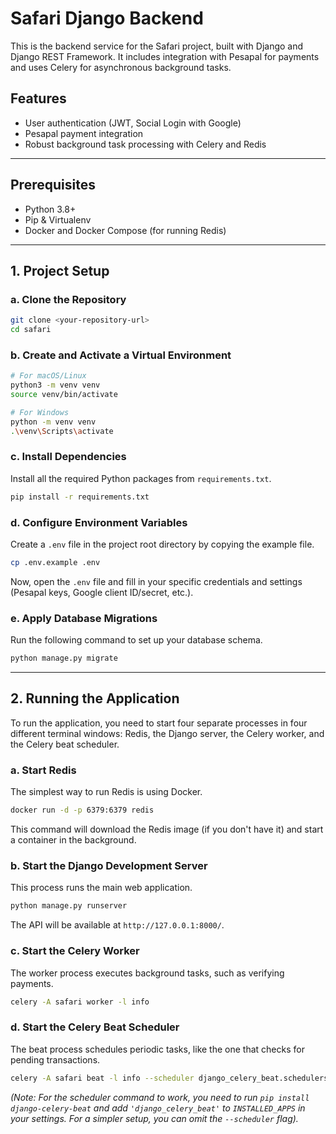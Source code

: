# Safari Django Backend

This is the backend service for the Safari project, built with Django and Django REST Framework. It includes integration with Pesapal for payments and uses Celery for asynchronous background tasks.

## Features

- User authentication (JWT, Social Login with Google)
- Pesapal payment integration
- Robust background task processing with Celery and Redis

---

## Prerequisites

- Python 3.8+
- Pip & Virtualenv
- Docker and Docker Compose (for running Redis)

---

## 1. Project Setup

### a. Clone the Repository

```bash
git clone <your-repository-url>
cd safari
```

### b. Create and Activate a Virtual Environment

```bash
# For macOS/Linux
python3 -m venv venv
source venv/bin/activate

# For Windows
python -m venv venv
.\venv\Scripts\activate
```

### c. Install Dependencies

Install all the required Python packages from `requirements.txt`.

```bash
pip install -r requirements.txt
```

### d. Configure Environment Variables

Create a `.env` file in the project root directory by copying the example file.

```bash
cp .env.example .env
```

Now, open the `.env` file and fill in your specific credentials and settings (Pesapal keys, Google client ID/secret, etc.).

### e. Apply Database Migrations

Run the following command to set up your database schema.

```bash
python manage.py migrate
```

---

## 2. Running the Application

To run the application, you need to start four separate processes in four different terminal windows: Redis, the Django server, the Celery worker, and the Celery beat scheduler.

### a. Start Redis

The simplest way to run Redis is using Docker.

```bash
docker run -d -p 6379:6379 redis
```

This command will download the Redis image (if you don't have it) and start a container in the background.

### b. Start the Django Development Server

This process runs the main web application.

```bash
python manage.py runserver
```

The API will be available at `http://127.0.0.1:8000/`.

### c. Start the Celery Worker

The worker process executes background tasks, such as verifying payments.

```bash
celery -A safari worker -l info
```

### d. Start the Celery Beat Scheduler

The beat process schedules periodic tasks, like the one that checks for pending transactions.

```bash
celery -A safari beat -l info --scheduler django_celery_beat.schedulers:DatabaseScheduler
```

*(Note: For the scheduler command to work, you need to run `pip install django-celery-beat` and add `'django_celery_beat'` to `INSTALLED_APPS` in your settings. For a simpler setup, you can omit the `--scheduler` flag).*
